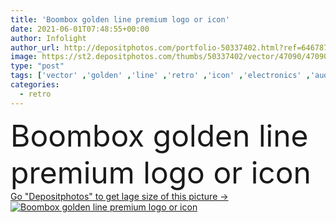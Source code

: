 ```yaml
---
title: 'Boombox golden line premium logo or icon'
date: 2021-06-01T07:48:55+00:00
author: Infolight
author_url: http://depositphotos.com/portfolio-50337402.html?ref=64678756
image: https://st2.depositphotos.com/thumbs/50337402/vector/47090/470901526/api_thumb_450.jpg?forcejpeg=true
type: "post"
tags: ['vector' ,'golden' ,'line' ,'retro' ,'icon' ,'electronics' ,'audio' ,'radio' ,'player' ,'royal' ,'cassette' ,'logo' ,'eps' ,'premium' ,'boombox' ,'music player' ,'cassette player' ,'music and multimedia' ]
categories: 
  - retro
---
```

<div aling="center">
            <font size="60"> Boombox golden line premium logo or icon</font>   
</div>
<div>
    <a href='https://depositphotos.com/470901526/stock-illustration-boombox-golden-line-premium-logo.html?ref=64678756' target=_blank > Go "Depositphotos" to get lage size of this picture ->
        <img href='https://depositphotos.com/470901526/stock-illustration-boombox-golden-line-premium-logo.html?ref=64678756' src='https://st2.depositphotos.com/50337402/47090/v/950/depositphotos_470901526-stock-illustration-boombox-golden-line-premium-logo.jpg?forcejpeg=true' alt='Boombox golden line premium logo or icon' >
    </a>
</div>
